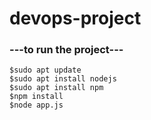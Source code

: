 # devops-project

<h3>---to run the project---</h3>

`$sudo apt update`
<br/>
`$sudo apt install nodejs`
<br/>
`$sudo apt install npm`
<br/>
`$npm install`
<br/>
`$node app.js`
